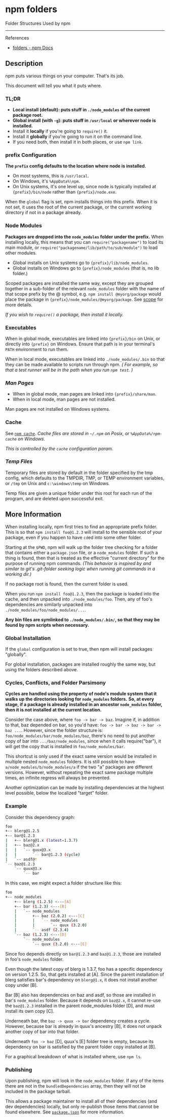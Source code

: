 # npm folders

Folder Structures Used by npm

---

References

- [folders - npm Docs](https://docs.npmjs.com/cli/v7/configuring-npm/folders)

## Description

npm puts various things on your computer. That's its job.

This document will tell you what it puts where.

### TL;DR

- **Local install (default): puts stuff in `./node_modules` of the current package root.**
- **Global install (with `-g`): puts stuff in `/usr/local` or wherever node is installed.**
- Install it **locally** if you're going to `require()` it.
- Install it **globally** if you're going to run it on the command line.
- If you need both, then install it in both places, or use `npm link`.

### prefix Configuration

**The `prefix` config defaults to the location where node is installed.**

- On most systems, this is `/usr/local`.
- On Windows, it's `%AppData%\npm`.
- On Unix systems, it's one level up, since node is typically installed at `{prefix}/bin/node` rather than `{prefix}/node.exe`.

When the `global` flag is set, npm installs things into this prefix.
When it is not set, it uses the root of the current package, or the current working directory if not in a package already.

### Node Modules

**Packages are dropped into the `node_modules` folder under the prefix.**
When installing locally, this means that you can `require("packagename")` to load its main module, or `require("packagename/lib/path/to/sub/module")` to load other modules.

- Global installs on Unix systems go to `{prefix}/lib/node_modules`.
- Global installs on Windows go to `{prefix}/node_modules` (that is, no lib folder.)

Scoped packages are installed the same way, except they are grouped together in a sub-folder of the relevant `node_modules` folder with the name of that scope prefix by the @ symbol, e.g. `npm install @myorg/package` would place the package in `{prefix}/node_modules/@myorg/package`.
See [scope](https://docs.npmjs.com/cli/v7/using-npm/scope) for more details.

_If you wish to `require()` a package, then install it locally._

### Executables

When in global mode, executables are linked into `{prefix}/bin` on Unix, or directly into `{prefix}` on Windows.
Ensure that path is in your terminal's `PATH` environment to run them.

When in local mode, executables are linked into `./node_modules/.bin` so that they can be made available to scripts run through npm.
_( For example, so that a test runner will be in the path when you run `npm test`. )_

### _Man Pages_

- When in global mode, man pages are linked into `{prefix}/share/man`.
- When in local mode, man pages are not installed.

Man pages are not installed on Windows systems.

### Cache

See [`npm cache`](https://docs.npmjs.com/cli/v7/commands/npm-cache).
_Cache files are stored in `~/.npm` on Posix, or `%AppData%/npm-cache` on Windows._

_This is controlled by the `cache` configuration param._

### _Temp Files_

Temporary files are stored by default in the folder specified by the tmp config, which defaults to the TMPDIR, TMP, or TEMP environment variables, or `/tmp` on Unix and `c:\windows\temp` on Windows.

Temp files are given a unique folder under this root for each run of the program, and are deleted upon successful exit.

## More Information

When installing locally, npm first tries to find an appropriate prefix folder.
This is so that `npm install foo@1.2.3` will install to the sensible root of your package, even if you happen to have `cd`ed into some other folder.

Starting at the `$PWD`, npm will walk up the folder tree checking for a folder that contains either a `package.json` file, or a `node_modules` folder.
If such a thing is found, then that is treated as the effective "current directory" for the purpose of running npm commands.
_(This behavior is inspired by and similar to git's .git-folder seeking logic when running git commands in a working dir.)_

If no package root is found, then the current folder is used.

When you run `npm install foo@1.2.3`, then the package is loaded into the cache, and then unpacked into `./node_modules/foo`.
Then, any of foo's dependencies are similarly unpacked into `./node_modules/foo/node_modules/...`.

**Any bin files are symlinked to `./node_modules/.bin/`, so that they may be found by npm scripts when necessary.**

### Global Installation

If the `global` configuration is set to true, then npm will install packages "globally".

For global installation, packages are installed roughly the same way, but using the folders described above.

### Cycles, Conflicts, and Folder Parsimony

**Cycles are handled using the property of node's module system that it walks up the directories looking for `node_modules` folders.**
**So, at every stage, if a package is already installed in an ancestor `node_modules` folder, then it is not installed at the current location.**

Consider the case above, where `foo -> bar -> baz`.
Imagine if, in addition to that, baz depended on bar, so you'd have: `foo -> bar -> baz -> bar -> baz ...`.
However, since the folder structure is: `foo/node_modules/bar/node_modules/baz`, there's no need to put another copy of bar into `.../baz/node_modules`, since when it calls require("bar"), it will get the copy that is installed in `foo/node_modules/bar`.

This shortcut is only used if the exact same version would be installed in multiple nested `node_modules` folders.
It is still possible to have `a/node_modules/b/node_modules/a` if the two "a" packages are different versions.
However, without repeating the exact same package multiple times, an infinite regress will always be prevented.

Another optimization can be made by installing dependencies at the highest level possible, below the localized "target" folder.

### Example

Consider this dependency graph:

```bash
foo
+-- blerg@1.2.5
+-- bar@1.2.3
|   +-- blerg@1.x (latest=1.3.7)
|   +-- baz@2.x
|   |   `-- quux@3.x
|   |       `-- bar@1.2.3 (cycle)
|   `-- asdf@*
`-- baz@1.2.3
    `-- quux@3.x
        `-- bar
```

In this case, we might expect a folder structure like this:

```bash
foo
+-- node_modules
    +-- blerg (1.2.5) <---[A]
    +-- bar (1.2.3) <---[B]
    |   `-- node_modules
    |       +-- baz (2.0.2) <---[C]
    |       |   `-- node_modules
    |       |       `-- quux (3.2.0)
    |       `-- asdf (2.3.4)
    `-- baz (1.2.3) <---[D]
        `-- node_modules
            `-- quux (3.2.0) <---[E]
```

Since foo depends directly on `bar@1.2.3` and `baz@1.2.3`, those are installed in foo's `node_modules` folder.

Even though the latest copy of blerg is 1.3.7, foo has a specific dependency on version 1.2.5.
So, that gets installed at [A].
Since the parent installation of blerg satisfies bar's dependency on `blerg@1.x`, it does not install another copy under [B].

Bar [B] also has dependencies on baz and asdf, so those are installed in bar's `node_modules` folder.
Because it depends on `baz@2.x`, it cannot re-use the `baz@1.2.3` installed in the parent node_modules folder [D], and must install its own copy [C].

Underneath bar, the `baz -> quux -> bar` dependency creates a cycle.
However, because bar is already in quux's ancestry [B], it does not unpack another copy of bar into that folder.

Underneath `foo -> baz` [D], quux's [E] folder tree is empty, because its dependency on bar is satisfied by the parent folder copy installed at [B].

For a graphical breakdown of what is installed where, use `npm ls`.

### Publishing

Upon publishing, npm will look in the `node_modules` folder.
If any of the items there are not in the `bundledDependencies` array, then they will not be included in the package tarball.

This allows a package maintainer to install all of their dependencies (and dev dependencies) locally, but only re-publish those items that cannot be found elsewhere.
See [`package.json`](https://docs.npmjs.com/cli/v7/configuring-npm/folders#man-pages) for more information.
